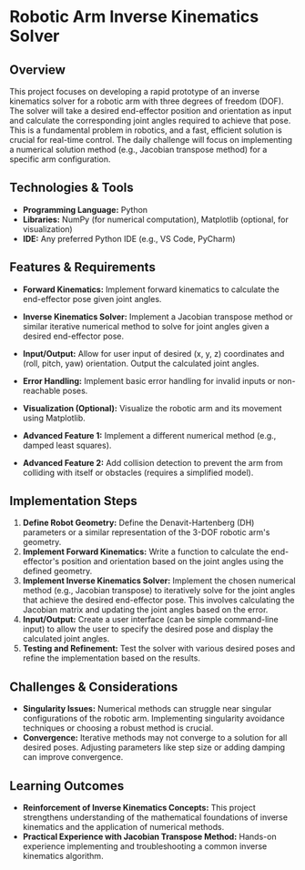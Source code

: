 # Robotic Arm Inverse Kinematics Solver

## Overview

This project focuses on developing a rapid prototype of an inverse kinematics solver for a robotic arm with three degrees of freedom (DOF).  The solver will take a desired end-effector position and orientation as input and calculate the corresponding joint angles required to achieve that pose. This is a fundamental problem in robotics, and a fast, efficient solution is crucial for real-time control.  The daily challenge will focus on implementing a numerical solution method (e.g., Jacobian transpose method) for a specific arm configuration.

## Technologies & Tools

- **Programming Language:** Python
- **Libraries:** NumPy (for numerical computation), Matplotlib (optional, for visualization)
- **IDE:**  Any preferred Python IDE (e.g., VS Code, PyCharm)

## Features & Requirements

- **Forward Kinematics:**  Implement forward kinematics to calculate the end-effector pose given joint angles.
- **Inverse Kinematics Solver:** Implement a Jacobian transpose method or similar iterative numerical method to solve for joint angles given a desired end-effector pose.
- **Input/Output:**  Allow for user input of desired (x, y, z) coordinates and (roll, pitch, yaw) orientation. Output the calculated joint angles.
- **Error Handling:**  Implement basic error handling for invalid inputs or non-reachable poses.
- **Visualization (Optional):**  Visualize the robotic arm and its movement using Matplotlib.

- **Advanced Feature 1:**  Implement a different numerical method (e.g., damped least squares).
- **Advanced Feature 2:**  Add collision detection to prevent the arm from colliding with itself or obstacles (requires a simplified model).


## Implementation Steps

1. **Define Robot Geometry:** Define the Denavit-Hartenberg (DH) parameters or a similar representation of the 3-DOF robotic arm's geometry.
2. **Implement Forward Kinematics:** Write a function to calculate the end-effector's position and orientation based on the joint angles using the defined geometry.
3. **Implement Inverse Kinematics Solver:** Implement the chosen numerical method (e.g., Jacobian transpose) to iteratively solve for the joint angles that achieve the desired end-effector pose.  This involves calculating the Jacobian matrix and updating the joint angles based on the error.
4. **Input/Output:**  Create a user interface (can be simple command-line input) to allow the user to specify the desired pose and display the calculated joint angles.
5. **Testing and Refinement:** Test the solver with various desired poses and refine the implementation based on the results.


## Challenges & Considerations

- **Singularity Issues:** Numerical methods can struggle near singular configurations of the robotic arm. Implementing singularity avoidance techniques or choosing a robust method is crucial.
- **Convergence:**  Iterative methods may not converge to a solution for all desired poses.  Adjusting parameters like step size or adding damping can improve convergence.

## Learning Outcomes

- **Reinforcement of Inverse Kinematics Concepts:**  This project strengthens understanding of the mathematical foundations of inverse kinematics and the application of numerical methods.
- **Practical Experience with Jacobian Transpose Method:** Hands-on experience implementing and troubleshooting a common inverse kinematics algorithm.

